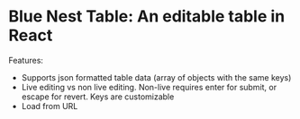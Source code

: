 # Blue Nest Table: An editable table in React

Features:
* Supports json formatted table data (array of objects with the same keys)
* Live editing vs non live editing. Non-live requires enter for submit, or escape for revert. Keys are customizable
* Load from URL
